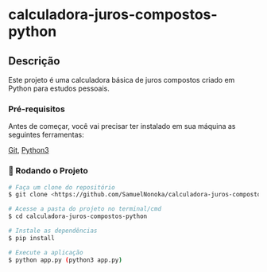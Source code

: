 # calculadora-juros-compostos-python

## Descrição
Este projeto é uma calculadora básica de juros compostos criado em Python para estudos pessoais.

### Pré-requisitos
Antes de começar, você vai precisar ter instalado em sua máquina as seguintes ferramentas:

[Git](https://git-scm.com), [Python3](https://www.python.org/)

### 🎲 Rodando o Projeto

```bash
# Faça um clone do repositório
$ git clone <https://github.com/SamuelNonoka/calculadora-juros-compostos-python.git>

# Acesse a pasta do projeto no terminal/cmd
$ cd calculadora-juros-compostos-python

# Instale as dependências
$ pip install

# Execute a aplicação
$ python app.py (python3 app.py)